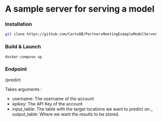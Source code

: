 # A sample server for serving a model



### Installation

```bash
git clone https://github.com/CartoDB/PartnersMeetingExampleModelServer.git
```

### Build & Launch

```bash
docker-compose up
```

### Endpoint

/predict

Takes arguments :

- username: The username of the account
- apikey: The API Key of the account
- input\_table: The table with the target locations we want to predict on
_ output\_table: Where we want the resutls to be stored.

